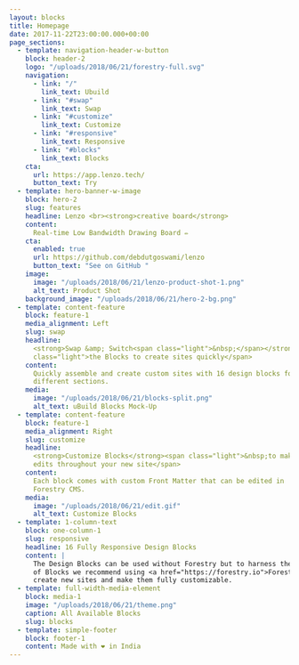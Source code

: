 ```yaml
---
layout: blocks
title: Homepage
date: 2017-11-22T23:00:00.000+00:00
page_sections:
  - template: navigation-header-w-button
    block: header-2
    logo: "/uploads/2018/06/21/forestry-full.svg"
    navigation:
      - link: "/"
        link_text: Ubuild
      - link: "#swap"
        link_text: Swap
      - link: "#customize"
        link_text: Customize
      - link: "#responsive"
        link_text: Responsive
      - link: "#blocks"
        link_text: Blocks
    cta:
      url: https://app.lenzo.tech/
      button_text: Try
  - template: hero-banner-w-image
    block: hero-2
    slug: features
    headline: Lenzo <br><strong>creative board</strong>
    content:
      Real-time Low Bandwidth Drawing Board ✏️
    cta:
      enabled: true
      url: https://github.com/debdutgoswami/lenzo
      button_text: "See on GitHub "
    image:
      image: "/uploads/2018/06/21/lenzo-product-shot-1.png"
      alt_text: Product Shot
    background_image: "/uploads/2018/06/21/hero-2-bg.png"
  - template: content-feature
    block: feature-1
    media_alignment: Left
    slug: swap
    headline:
      <strong>Swap &amp; Switch<span class="light">&nbsp;</span></strong><span
      class="light">the Blocks to create sites quickly</span>
    content:
      Quickly assemble and create custom sites with 16 design blocks for seven
      different sections.
    media:
      image: "/uploads/2018/06/21/blocks-split.png"
      alt_text: uBuild Blocks Mock-Up
  - template: content-feature
    block: feature-1
    media_alignment: Right
    slug: customize
    headline:
      <strong>Customize Blocks</strong><span class="light">&nbsp;to make quick
      edits throughout your new site</span>
    content:
      Each block comes with custom Front Matter that can be edited in
      Forestry CMS.
    media:
      image: "/uploads/2018/06/21/edit.gif"
      alt_text: Customize Blocks
  - template: 1-column-text
    block: one-column-1
    slug: responsive
    headline: 16 Fully Responsive Design Blocks
    content: |
      The Design Blocks can be used without Forestry but to harness the power
      of Blocks we recommend using <a href="https://forestry.io">Forestry</a>. Once the site is imported you can immediately
      create new sites and make them fully customizable.
  - template: full-width-media-element
    block: media-1
    image: "/uploads/2018/06/21/theme.png"
    caption: All Available Blocks
    slug: blocks
  - template: simple-footer
    block: footer-1
    content: Made with ❤︎ in India
---
```

